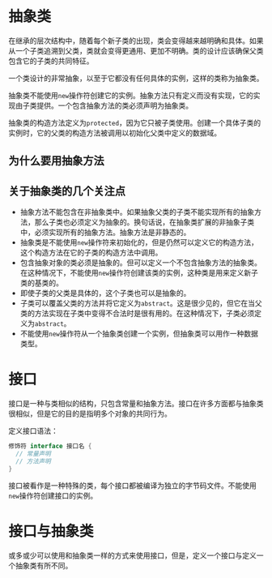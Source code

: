 


# 抽象类
在继承的层次结构中，随着每个新子类的出现，类会变得越来越明确和具体。如果从一个子类追溯到父类，类就会变得更通用、更加不明确。类的设计应该确保父类包含它的子类的共同特征。

一个类设计的非常抽象，以至于它都没有任何具体的实例，这样的类称为抽象类。

抽象类不能使用`new`操作符创建它的实例。抽象方法只有定义而没有实现，它的实现由子类提供。一个包含抽象方法的类必须声明为抽象类。

抽象类的构造方法定义为`protected`，因为它只被子类使用。创建一个具体子类的实例时，它的父类的构造方法被调用以初始化父类中定义的数据域。
## 为什么要用抽象方法
## 关于抽象类的几个关注点
* 抽象方法不能包含在非抽象类中。如果抽象父类的子类不能实现所有的抽象方法，那么子类也必须定义为抽象的。换句话说，在抽象类扩展的非抽象子类中，必须实现所有的抽象方法。抽象方法是非静态的。
* 抽象类是不能使用`new`操作符来初始化的，但是仍然可以定义它的构造方法，这个构造方法在它的子类的构造方法中调用。
* 包含抽象对象的类必须是抽象的。但可以定义一个不包含抽象方法的抽象类。在这种情况下，不能使用`new`操作符创建该类的实例，这种类是用来定义新子类的基类的。
* 即使子类的父类是具体的，这个子类也可以是抽象的。
* 子类可以覆盖父类的方法并将它定义为`abstract`。这是很少见的，但它在当父类的方法实现在子类中变得不合法时是很有用的。在这种情况下，子类必须定义为`abstract`。
* 不能使用`new`操作符从一个抽象类创建一个实例，但抽象类可以用作一种数据类型。

# 接口
接口是一种与类相似的结构，只包含常量和抽象方法。接口在许多方面都与抽象类很相似，但是它的目的是指明多个对象的共同行为。

定义接口语法：
```java
修饰符 interface 接口名 {
  // 常量声明
  // 方法声明
}
```
接口被看作是一种特殊的类，每个接口都被编译为独立的字节码文件。不能使用`new`操作符创建接口的实例。


# 接口与抽象类
或多或少可以使用和抽象类一样的方式来使用接口，但是，定义一个接口与定义一个抽象类有所不同。